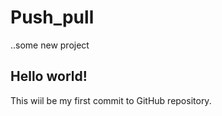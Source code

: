 # Push_pull
..some  new project

## Hello world!
This wiil be my first commit to GitHub repository.
